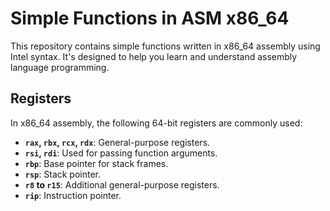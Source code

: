 # Simple Functions in ASM x86_64

This repository contains simple functions written in x86_64 assembly using Intel syntax. It's designed to help you learn and understand assembly language programming.

## Registers

In x86_64 assembly, the following 64-bit registers are commonly used:

- **`rax`, `rbx`, `rcx`, `rdx`**: General-purpose registers.
- **`rsi`, `rdi`**: Used for passing function arguments.
- **`rbp`**: Base pointer for stack frames.
- **`rsp`**: Stack pointer.
- **`r8` to `r15`**: Additional general-purpose registers.
- **`rip`**: Instruction pointer.
